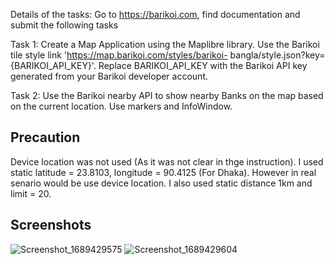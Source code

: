
Details of the tasks:
Go to https://barikoi.com, find documentation and submit the following tasks

Task 1: Create a Map Application using the Maplibre library. Use the Barikoi tile
style link 'https://map.barikoi.com/styles/barikoi-
bangla/style.json?key={BARIKOI_API_KEY}'. Replace BARIKOI_API_KEY with the
Barikoi API key generated from your Barikoi developer account.

Task 2: Use the Barikoi nearby API to show nearby Banks on the map based on the
current location. Use markers and InfoWindow.


## Precaution 
Device location was not used (As it was not clear in thge instruction). I used static latitude = 23.8103, longitude = 90.4125 (For Dhaka). However in real senario would be use device location.
I also used static distance 1km and limit = 20.

## Screenshots
![Screenshot_1689429575](https://github.com/filelucker/barikoi-mapLibre/assets/25184971/afb8f660-eb4e-456b-8025-3c3f6955d1a0)
![Screenshot_1689429604](https://github.com/filelucker/barikoi-mapLibre/assets/25184971/eedd61da-b537-423d-ac4e-d1253f889e71)


